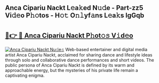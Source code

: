 ## Anca Cipariu Nackt L𝚎a𝚔ed N𝚞𝚍e - Part-zz5 Vi𝚍𝚎o P𝚑𝚘tos - H𝚘𝚝 O𝚗𝚕yf𝚊ns L𝚎a𝚔s lgGqb

# <h2><a href="http://kfeizo.oniu.top/?m=Anca+Cipariu+Nackt">🔗👉 🔴 Anca Cipariu Nackt P𝚑ot𝚘𝚜 V𝚒d𝚎o</a></h2>

[![Anca Cipariu Nackt Nu𝚍e𝚜](https://i.imgur.com/0qMVB7G.gif)](http://kfeizo.oniu.top/?m=Anca+Cipariu+Nackt)
Web-based entertainer and digital media artist Anca Cipariu Nackt, acclaimed for sharing dance and lifestyle ideas through solo and collaborative dance performances and short videos. The public persona of Anca Cipariu Nackt is defined by its warm and approachable energy, but the mysteries of his private life remain a captivating enigma.  
